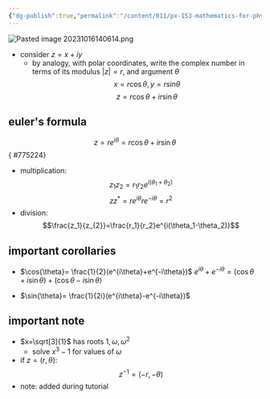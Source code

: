 ```yaml
---
{"dg-publish":true,"permalink":"/content/011/px-153-mathematics-for-physicists/term-1/px-153-b-complex-numbers/px-153-b2-polar-representation/","noteIcon":"1","created":"2025-08-27T13:14:08.637+01:00","updated":"2024-11-26T19:36:30.000+00:00"}
---
```


![Pasted image 20231016140614.png](/img/user/pics/Pasted%20image%2020231016140614.png)
- consider $z=x+iy$
	- by analogy, with polar coordinates, write the complex number in terms of its modulus $|z|=r$, and argument $\theta$ 
	$$x=r\cos{\theta}, y=rsin\theta$$
	$$z=r\cos{\theta}+ir\sin{\theta}$$
## euler's formula
$$z = re^{i\theta}=r\cos{\theta}+ir\sin{\theta}$$
{ #775224}

- multiplication:
$$z_1z_2=r_1r_2e^{i(\theta_1+\theta_2)}$$
$$zz^*=re^{i\theta}re^{-i\theta}=r^2$$
- division:
$$\frac{z_1}{z_{2}}=\frac{r_1}{r_2}e^{i(\theta_1-\theta_2)}$$
## important corollaries
- $\cos{\theta}= \frac{1}{2}(e^{i\theta}+e^{-i\theta})$
		$e^{i\theta}+e^{-i\theta}=(\cos{\theta}+i\sin{\theta})+(\cos{\theta}-i\sin{\theta})$

- $\sin{\theta}= \frac{1}{2i}(e^{i\theta}-e^{-i\theta})$
## important note
- $x=\sqrt[3]{1}$ has roots $1, \omega, \omega^2$
	- solve $x^3-1$ for values of $\omega$
- if $z=(r,\theta)$: 
$$z^{-1}=(-r,-\theta)$$
- note: added during tutorial
